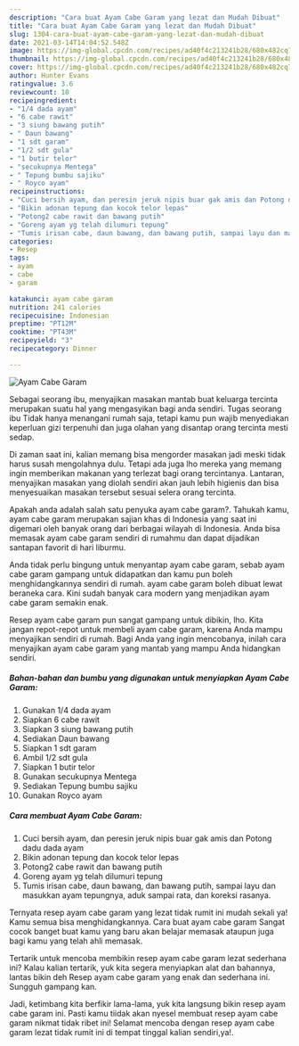 ```yaml
---
description: "Cara buat Ayam Cabe Garam yang lezat dan Mudah Dibuat"
title: "Cara buat Ayam Cabe Garam yang lezat dan Mudah Dibuat"
slug: 1304-cara-buat-ayam-cabe-garam-yang-lezat-dan-mudah-dibuat
date: 2021-03-14T14:04:52.548Z
image: https://img-global.cpcdn.com/recipes/ad40f4c213241b28/680x482cq70/ayam-cabe-garam-foto-resep-utama.jpg
thumbnail: https://img-global.cpcdn.com/recipes/ad40f4c213241b28/680x482cq70/ayam-cabe-garam-foto-resep-utama.jpg
cover: https://img-global.cpcdn.com/recipes/ad40f4c213241b28/680x482cq70/ayam-cabe-garam-foto-resep-utama.jpg
author: Hunter Evans
ratingvalue: 3.6
reviewcount: 10
recipeingredient:
- "1/4 dada ayam"
- "6 cabe rawit"
- "3 siung bawang putih"
- " Daun bawang"
- "1 sdt garam"
- "1/2 sdt gula"
- "1 butir telor"
- "secukupnya Mentega"
- " Tepung bumbu sajiku"
- " Royco ayam"
recipeinstructions:
- "Cuci bersih ayam, dan peresin jeruk nipis buar gak amis dan Potong dadu dada ayam"
- "Bikin adonan tepung dan kocok telor lepas"
- "Potong2 cabe rawit dan bawang putih"
- "Goreng ayam yg telah dilumuri tepung"
- "Tumis irisan cabe, daun bawang, dan bawang putih, sampai layu dan masukkan ayam tepungnya, aduk sampai rata, dan koreksi rasanya."
categories:
- Resep
tags:
- ayam
- cabe
- garam

katakunci: ayam cabe garam 
nutrition: 241 calories
recipecuisine: Indonesian
preptime: "PT12M"
cooktime: "PT43M"
recipeyield: "3"
recipecategory: Dinner

---
```



![Ayam Cabe Garam](https://img-global.cpcdn.com/recipes/ad40f4c213241b28/680x482cq70/ayam-cabe-garam-foto-resep-utama.jpg)

Sebagai seorang ibu, menyajikan masakan mantab buat keluarga tercinta merupakan suatu hal yang mengasyikan bagi anda sendiri. Tugas seorang ibu Tidak hanya menangani rumah saja, tetapi kamu pun wajib menyediakan keperluan gizi terpenuhi dan juga olahan yang disantap orang tercinta mesti sedap.

Di zaman  saat ini, kalian memang bisa mengorder masakan jadi meski tidak harus susah mengolahnya dulu. Tetapi ada juga lho mereka yang memang ingin memberikan makanan yang terlezat bagi orang tercintanya. Lantaran, menyajikan masakan yang diolah sendiri akan jauh lebih higienis dan bisa menyesuaikan masakan tersebut sesuai selera orang tercinta. 



Apakah anda adalah salah satu penyuka ayam cabe garam?. Tahukah kamu, ayam cabe garam merupakan sajian khas di Indonesia yang saat ini digemari oleh banyak orang dari berbagai wilayah di Indonesia. Anda bisa memasak ayam cabe garam sendiri di rumahmu dan dapat dijadikan santapan favorit di hari liburmu.

Anda tidak perlu bingung untuk menyantap ayam cabe garam, sebab ayam cabe garam gampang untuk didapatkan dan kamu pun boleh menghidangkannya sendiri di rumah. ayam cabe garam boleh dibuat lewat beraneka cara. Kini sudah banyak cara modern yang menjadikan ayam cabe garam semakin enak.

Resep ayam cabe garam pun sangat gampang untuk dibikin, lho. Kita jangan repot-repot untuk membeli ayam cabe garam, karena Anda mampu menyajikan sendiri di rumah. Bagi Anda yang ingin mencobanya, inilah cara menyajikan ayam cabe garam yang mantab yang mampu Anda hidangkan sendiri.

<!--inarticleads1-->

##### Bahan-bahan dan bumbu yang digunakan untuk menyiapkan Ayam Cabe Garam:

1. Gunakan 1/4 dada ayam
1. Siapkan 6 cabe rawit
1. Siapkan 3 siung bawang putih
1. Sediakan  Daun bawang
1. Siapkan 1 sdt garam
1. Ambil 1/2 sdt gula
1. Siapkan 1 butir telor
1. Gunakan secukupnya Mentega
1. Sediakan  Tepung bumbu sajiku
1. Gunakan  Royco ayam




<!--inarticleads2-->

##### Cara membuat Ayam Cabe Garam:

1. Cuci bersih ayam, dan peresin jeruk nipis buar gak amis dan Potong dadu dada ayam
1. Bikin adonan tepung dan kocok telor lepas
1. Potong2 cabe rawit dan bawang putih
1. Goreng ayam yg telah dilumuri tepung
1. Tumis irisan cabe, daun bawang, dan bawang putih, sampai layu dan masukkan ayam tepungnya, aduk sampai rata, dan koreksi rasanya.




Ternyata resep ayam cabe garam yang lezat tidak rumit ini mudah sekali ya! Kamu semua bisa menghidangkannya. Cara buat ayam cabe garam Sangat cocok banget buat kamu yang baru akan belajar memasak ataupun juga bagi kamu yang telah ahli memasak.

Tertarik untuk mencoba membikin resep ayam cabe garam lezat sederhana ini? Kalau kalian tertarik, yuk kita segera menyiapkan alat dan bahannya, lantas bikin deh Resep ayam cabe garam yang enak dan sederhana ini. Sungguh gampang kan. 

Jadi, ketimbang kita berfikir lama-lama, yuk kita langsung bikin resep ayam cabe garam ini. Pasti kamu tiidak akan nyesel membuat resep ayam cabe garam nikmat tidak ribet ini! Selamat mencoba dengan resep ayam cabe garam lezat tidak rumit ini di tempat tinggal kalian sendiri,ya!.

